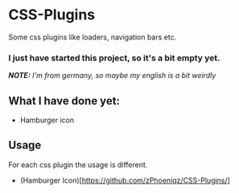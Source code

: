 # CSS-Plugins
Some css plugins like loaders, navigation bars etc.

### I just have started this project, so it's a bit empty yet.

_**NOTE:** I'm from germany, so maybe my english is a bit weirdly_



## What I have done yet:
  * Hamburger icon
  
  
## Usage

For each css plugin the usage is different.

* (Hamburger Icon)[https://github.com/zPhoeniqz/CSS-Plugins/]
